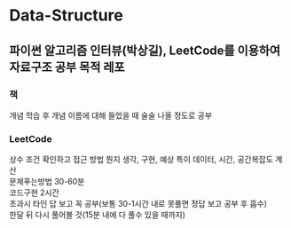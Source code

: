 # Data-Structure

## 파이썬 알고리즘 인터뷰(박상길), LeetCode를 이용하여 자료구조 공부 목적 레포

### 책
개념 학습 후 개념 이름에 대해 들었을 때 술술 나올 정도로 공부

### LeetCode
상수 조건 확인하고 접근 방법 뭔지 생각, 구현, 예상 특이 데이터, 시간, 공간복잡도 계산      
문제푸는방법 30-60분     
코드구현 2시간     
초과시 타인 답 보고 꼭 공부(보통 30-1시간 내로 못풀면 정답 보고 공부 후 흡수)    
한달 뒤 다시 풀어볼 것(15분 내에 다 풀수 있을 때까지)

